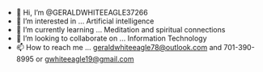 - 👋 Hi, I’m @GERALDWHITEEAGLE37266
- 👀 I’m interested in ... Artificial intelligence 
- 🌱 I’m currently learning ... Meditation and spiritual connections 
- 💞️ I’m looking to collaborate on ... Information Technology 
- 📫 How to reach me ... geraldwhiteeagle78@outlook.com and 701-390-8995 or gwhiteeagle19@gmail.com

<!---
GERALDWHITEEAGLE37266/GERALDWHITEEAGLE37266 is a ✨ special ✨ repository because its `README.md` (this file) appears on your GitHub profile.
You can click the Preview link to take a look at your changes.
--->
